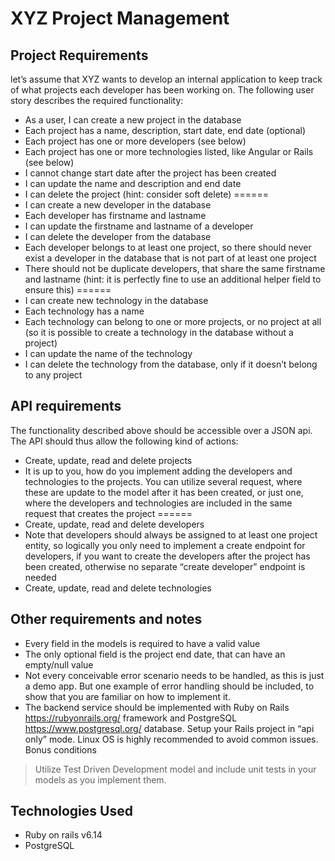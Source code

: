 # XYZ Project Management 

## Project Requirements

let’s assume that XYZ wants to develop an internal application to
keep track of what projects each developer has been working on. The following user story describes
the required functionality:

*  As a user, I can create a new project in the database
* Each project has a name, description, start date, end date (optional)
* Each project has one or more developers (see below)
* Each project has one or more technologies listed, like Angular or Rails (see below)
* I cannot change start date after the project has been created
* I can update the name and description and end date
* I can delete the project (hint: consider soft delete)
======
* I can create a new developer in the database
* Each developer has firstname and lastname
* I can update the firstname and lastname of a developer
* I can delete the developer from the database
* Each developer belongs to at least one project, so there should never exist a
developer in the database that is not part of at least one project
* There should not be duplicate developers, that share the same firstname and
lastname (hint: it is perfectly fine to use an additional helper field to ensure this)
======
* I can create new technology in the database
* Each technology has a name
* Each technology can belong to one or more projects, or no project at all (so it is
possible to create a technology in the database without a project)
* I can update the name of the technology
* I can delete the technology from the database, only if it doesn’t belong to any
project

## API requirements
The functionality described above should be accessible over a JSON api. The API should thus allow the following
kind of actions:
* Create, update, read and delete projects
* It is up to you, how do you implement adding the developers and technologies to
the projects. You can utilize several request, where these are update to the model
after it has been created, or just one, where the developers and technologies are
included in the same request that creates the project
======
* Create, update, read and delete developers
* Note that developers should always be assigned to at least one project entity, so
logically you only need to implement a create endpoint for developers, if you want
to create the developers after the project has been created, otherwise no separate
“create developer” endpoint is needed
* Create, update, read and delete technologies

## Other requirements and notes
* Every field in the models is required to have a valid value 
* The only optional field is the project end date, that can have an empty/null value
* Not every conceivable error scenario needs to be handled, as this is just a demo app. But
one example of error handling should be included, to show that you are familiar on how to
implement it.
* The backend service should be implemented with Ruby on Rails https://rubyonrails.org/
framework and PostgreSQL https://www.postgresql.org/ database. Setup your Rails project
in “api only” mode. Linux OS is highly recommended to avoid common issues.
Bonus conditions

> Utilize Test Driven Development model and include unit tests in your models as you implement them.

## Technologies Used

* Ruby on rails v6.14
* PostgreSQL

